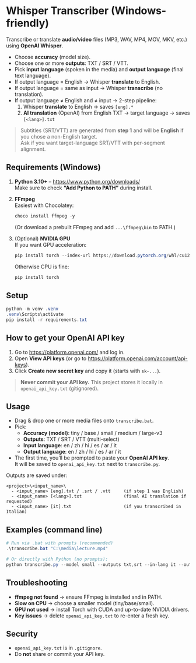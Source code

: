 # Whisper Transcriber (Windows-friendly)

Transcribe or translate **audio/video** files (MP3, WAV, MP4, MOV, MKV, etc.) using **OpenAI Whisper**.
- Choose **accuracy** (model size).
- Choose one or more **outputs**: TXT / SRT / VTT.
- Pick **input language** (spoken in the media) and **output language** (final text language).
- If output language = English → Whisper **translate** to English.
- If output language = same as input → Whisper **transcribe** (no translation).
- If output language ≠ English and ≠ input → 2-step pipeline:
  1) Whisper **translate** to English → saves `[eng].*`
  2) **AI translation** (OpenAI) from English TXT → target language → saves `[<lang>].txt`

> Subtitles (SRT/VTT) are generated from **step 1** and will be **English** if you chose a non-English target.  
> Ask if you want target-language SRT/VTT with per-segment alignment.

## Requirements (Windows)

1. **Python 3.10+** – https://www.python.org/downloads/  
   Make sure to check **“Add Python to PATH”** during install.

2. **FFmpeg**  
   Easiest with Chocolatey:  
   ```powershell
   choco install ffmpeg -y
   ```
   (Or download a prebuilt FFmpeg and add `...\ffmpeg\bin` to PATH.)

3. (Optional) **NVIDIA GPU**  
   If you want GPU acceleration:
   ```powershell
   pip install torch --index-url https://download.pytorch.org/whl/cu121
   ```
   Otherwise CPU is fine:
   ```powershell
   pip install torch
   ```

## Setup

```powershell
python -m venv .venv
.venv\Scripts\activate
pip install -r requirements.txt
```

## How to get your OpenAI API key

1. Go to https://platform.openai.com/ and log in.  
2. Open **View API keys** (or go to https://platform.openai.com/account/api-keys).  
3. Click **Create new secret key** and copy it (starts with `sk-...`).

> **Never commit your API key.** This project stores it locally in `openai_api_key.txt` (gitignored).

## Usage

- Drag & drop one or more media files onto `transcribe.bat`.
- Pick:
  - **Accuracy (model)**: tiny / base / small / medium / large-v3
  - **Outputs**: TXT / SRT / VTT (multi-select)
  - **Input language**: en / zh / hi / es / ar / it
  - **Output language**: en / zh / hi / es / ar / it
- The first time, you’ll be prompted to paste your **OpenAI API key**.  
  It will be saved to `openai_api_key.txt` next to `transcribe.py`.

Outputs are saved under:
```
<project>\<input_name>\ 
  - <input_name> [eng].txt / .srt / .vtt     (if step 1 was English)
  - <input_name> [<lang>].txt                (final AI translation if requested)
  - <input_name> [it].txt                    (if you transcribed in Italian)
```

## Examples (command line)

```powershell
# Run via .bat with prompts (recommended)
.\transcribe.bat "C:\media\lecture.mp4"

# Or directly with Python (no prompts):
python transcribe.py --model small --outputs txt,srt --in-lang it --out-lang en "C:\media\interview.mp3"
```

## Troubleshooting

- **ffmpeg not found** → ensure FFmpeg is installed and in PATH.
- **Slow on CPU** → choose a smaller model (tiny/base/small).
- **GPU not used** → install Torch with CUDA and up-to-date NVIDIA drivers.
- **Key issues** → delete `openai_api_key.txt` to re-enter a fresh key.

## Security

- `openai_api_key.txt` is in `.gitignore`.  
- Do **not** share or commit your API key.
